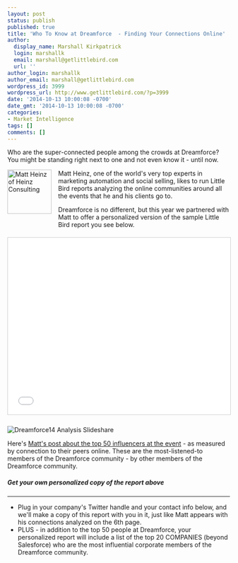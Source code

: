 ```yaml
---
layout: post
status: publish
published: true
title: 'Who To Know at Dreamforce  - Finding Your Connections Online'
author:
  display_name: Marshall Kirkpatrick
  login: marshallk
  email: marshall@getlittlebird.com
  url: ''
author_login: marshallk
author_email: marshall@getlittlebird.com
wordpress_id: 3999
wordpress_url: http://www.getlittlebird.com/?p=3999
date: '2014-10-13 10:00:08 -0700'
date_gmt: '2014-10-13 10:00:08 -0700'
categories:
- Market Intelligence
tags: []
comments: []
---
```

<p>Who are the super-connected people among the crowds at Dreamforce?  You might be standing right next to one and not even know it - until now.</p>

<p><img style="float:left; margin:0 15px 20px 0;" alt="Matt Heinz of Heinz Consulting" src="http://www.getlittlebird.com/wp-content/uploads/2014/07/tst_mattheinz.png" width="100" /> Matt Heinz, one of the world's very top experts in marketing automation and social selling, likes to run Little Bird reports analyzing the online communities around all the events that he and his clients go to.</p>

<p>Dreamforce is no different, but this year we partnered with Matt to offer a personalized version of the sample Little Bird report you see below.</p>

<p class="desktop-only" style="margin-top:20px;">
  <iframe src="//www.slideshare.net/slideshow/embed_code/40156243" width="615" height="400" frameborder="0" marginwidth="0" marginheight="0" scrolling="no" style="border:1px solid #CCC; border-width:1px; margin-bottom:5px; max-width: 100%;" allowfullscreen> </iframe>
</p>
<p class="mobile-only" style="margin-top:20px;">
  <img alt="Dreamforce14 Analysis Slideshare" src="http://www.getlittlebird.com/wp-content/uploads/2014/10/img_slideshare2.png" />
</p>

<p>Here's <a href="#">Matt's post about the top 50 influencers at the event</a> - as measured by connection to their peers online.  These are the most-listened-to members of the Dreamforce community - by other members of the Dreamforce community.</p>


<!--begin form-->
<div class="formcontainer rc6">
<h5>Get your own personalized copy of the report above</h5>
<hr style="margin:0 0 15px 0;" noshade size="1" />
<ul class="birddet">
	<li>Plug in your company's Twitter handle and your contact info below, and we'll make a copy of this report with you in it, just like Matt appears with his connections analyzed on the 6th page.</li>
	<li>PLUS - in addition to the top 50 people at Dreamforce, your personalized report will include a list of the top 20 COMPANIES (beyond Salesforce) who are the most influential corporate members of the Dreamforce community.</li>
</ul>
<script charset="utf-8" src="//js.hsforms.net/forms/current.js"></script>
<script>
  hbspt.forms.create({ 
    portalId: '209207',
    formId: '8d12be9a-740a-48e8-8a5c-cc61bc4f54c6'
  });
</script>
</div>
<!--end form-->